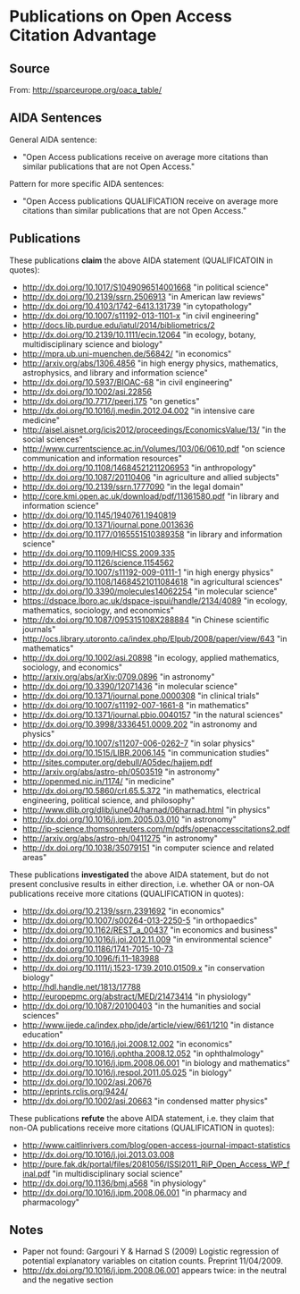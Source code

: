 Publications on Open Access Citation Advantage
==============================================

Source
------

From: http://sparceurope.org/oaca_table/


AIDA Sentences
--------------

General AIDA sentence:

- "Open Access publications receive on average more citations than similar publications that are not Open Access."

Pattern for more specific AIDA sentences:

- "Open Access publications QUALIFICATION receive on average more citations than similar publications that are not Open Access."


Publications
------------

These publications **claim** the above AIDA statement (QUALIFICATOIN in quotes):

- http://dx.doi.org/10.1017/S1049096514001668 "in political science"
- http://dx.doi.org/10.2139/ssrn.2506913 "in American law reviews"
- http://dx.doi.org/10.4103/1742-6413.131739 "in cytopathology"
- http://dx.doi.org/10.1007/s11192-013-1101-x "in civil engineering"
- http://docs.lib.purdue.edu/iatul/2014/bibliometrics/2
- http://dx.doi.org/10.2139/10.1111/ecin.12064 "in ecology, botany, multidisciplinary science and biology"
- http://mpra.ub.uni-muenchen.de/56842/ "in economics"
- http://arxiv.org/abs/1306.4856 "in high energy physics, mathematics, astrophysics, and library and information science"
- http://dx.doi.org/10.5937/BIOAC-68 "in civil engineering"
- http://dx.doi.org/10.1002/asi.22856
- http://dx.doi.org/10.7717/peerj.175 "on genetics"
- http://dx.doi.org/10.1016/j.medin.2012.04.002 "in intensive care medicine"
- http://aisel.aisnet.org/icis2012/proceedings/EconomicsValue/13/ "in the social sciences"
- http://www.currentscience.ac.in/Volumes/103/06/0610.pdf "on science communication and information resources"
- http://dx.doi.org/10.1108/14684521211206953 "in anthropology"
- http://dx.doi.org/10.1087/20110406 "in agriculture and allied subjects"
- http://dx.doi.org/10.2139/ssrn.1777090 "in the legal domain"
- http://core.kmi.open.ac.uk/download/pdf/11361580.pdf "in library and information science"
- http://dx.doi.org/10.1145/1940761.1940819
- http://dx.doi.org/10.1371/journal.pone.0013636
- http://dx.doi.org/10.1177/0165551510389358 "in library and information science"
- http://dx.doi.org/10.1109/HICSS.2009.335
- http://dx.doi.org/10.1126/science.1154562
- http://dx.doi.org/10.1007/s11192-009-0111-1 "in high energy physics"
- http://dx.doi.org/10.1108/14684521011084618 "in agricultural sciences"
- http://dx.doi.org/10.3390/molecules14062254 "in molecular science"
- https://dspace.lboro.ac.uk/dspace-jspui/handle/2134/4089 "in ecology, mathematics, sociology, and economics"
- http://dx.doi.org/10.1087/095315108X288884 "in Chinese scientific journals"
- http://ocs.library.utoronto.ca/index.php/Elpub/2008/paper/view/643 "in mathematics"
- http://dx.doi.org/10.1002/asi.20898 "in ecology, applied mathematics, sociology, and economics"
- http://arxiv.org/abs/arXiv:0709.0896 "in astronomy"
- http://dx.doi.org/10.3390/12071436 "in molecular science"
- http://dx.doi.org/10.1371/journal.pone.0000308 "in clinical trials"
- http://dx.doi.org/10.1007/s11192-007-1661-8 "in mathematics"
- http://dx.doi.org/10.1371/journal.pbio.0040157 "in the natural sciences"
- http://dx.doi.org/10.3998/3336451.0009.202 "in astronomy and physics"
- http://dx.doi.org/10.1007/s11207-006-0262-7 "in solar physics"
- http://dx.doi.org/10.1515/LIBR.2006.145 "in communication studies"
- http://sites.computer.org/debull/A05dec/hajjem.pdf
- http://arxiv.org/abs/astro-ph/0503519 "in astronomy"
- http://openmed.nic.in/1174/ "in medicine"
- http://dx.doi.org/10.5860/crl.65.5.372 "in mathematics, electrical engineering, political science, and philosophy"
- http://www.dlib.org/dlib/june04/harnad/06harnad.html "in physics"
- http://dx.doi.org/10.1016/j.ipm.2005.03.010 "in astronomy"
- http://ip-science.thomsonreuters.com/m/pdfs/openaccesscitations2.pdf
- http://arxiv.org/abs/astro-ph/0411275 "in astronomy"
- http://dx.doi.org/10.1038/35079151 "in computer science and related areas"

These publications **investigated** the above AIDA statement, but do not
present conclusive results in either direction, i.e. whether OA or non-OA
publications receive more citations (QUALIFICATION in quotes):

- http://dx.doi.org/10.2139/ssrn.2391692 "in economics"
- http://dx.doi.org/10.1007/s00264-013-2250-5 "in orthopaedics"
- http://dx.doi.org/10.1162/REST_a_00437 "in economics and business"
- http://dx.doi.org/10.1016/j.joi.2012.11.009 "in environmental science"
- http://dx.doi.org/10.1186/1741-7015-10-73
- http://dx.doi.org/10.1096/fj.11–183988
- http://dx.doi.org/10.1111/j.1523-1739.2010.01509.x "in conservation biology"
- http://hdl.handle.net/1813/17788
- http://europepmc.org/abstract/MED/21473414 "in physiology"
- http://dx.doi.org/10.1087/20100403 "in the humanities and social sciences"
- http://www.ijede.ca/index.php/jde/article/view/661/1210 "in distance education"
- http://dx.doi.org/10.1016/j.joi.2008.12.002 "in economics"
- http://dx.doi.org/10.1016/j.ophtha.2008.12.052 "in ophthalmology"
- http://dx.doi.org/10.1016/j.ipm.2008.06.001 "in biology and mathematics"
- http://dx.doi.org/10.1016/j.respol.2011.05.025 "in biology"
- http://dx.doi.org/10.1002/asi.20676
- http://eprints.rclis.org/9424/
- http://dx.doi.org/10.1002/asi.20663 "in condensed matter physics"

These publications **refute** the above AIDA statement, i.e. they claim that non-OA
publications receive more citations (QUALIFICATION in quotes):

- http://www.caitlinrivers.com/blog/open-access-journal-impact-statistics
- http://dx.doi.org/10.1016/j.joi.2013.03.008
- http://pure.fak.dk/portal/files/2081056/ISSI2011_RiP_Open_Access_WP_final.pdf "in multidisciplinary social science"
- http://dx.doi.org/10.1136/bmj.a568 "in physiology"
- http://dx.doi.org/10.1016/j.ipm.2008.06.001 "in pharmacy and pharmacology"


Notes
-----

- Paper not found: Gargouri Y & Harnad S (2009) Logistic regression of potential explanatory variables on citation counts. Preprint 11/04/2009.
- http://dx.doi.org/10.1016/j.ipm.2008.06.001 appears twice: in the neutral and the negative section

